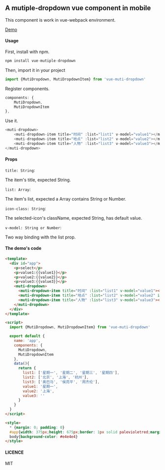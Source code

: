 A mutiple-dropdown vue component in mobile
---

This component is work in vue-webpack environment.

[Demo](http://github.io/lavyun/vue-mutiple-dropdown)

#### Usage

First, install with npm.

```js
npm install vue-mutiple-dropdown
```

Then, import it in your project

```js
import {MutiDropdown, MutiDropdownItem} from 'vue-muti-dropdown'
```

Register components.
```js
components: {
	MutiDropdown,
	MutiDropdownItem
},
```

Use it.
```js
<muti-dropdown>
	<muti-dropdown-item title="时间" :list="list1" v-model="value1"></muti-dropdown-item>
	<muti-dropdown-item title="地点" :list="list2" v-model="value2"></muti-dropdown-item>
	<muti-dropdown-item title="人物" :list="list3" v-model="value3"></muti-dropdown-item>
</muti-dropdown>
```

#### Props

`title: String`:

The item's title, expected String.

`list: Array`:

The item's list, expected a Array contains String or Number.

`icon-class: String`:

The selected-icon's className, expected String, has default value.

`v-model: String or Number`:

Two way binding with the list prop.

#### The demo's code

```html
<template>
  <div id="app">
    <p>select</p>
    <p>value1:{{value1}}</p>
    <p>value2:{{value2}}</p>
    <p>value3:{{value3}}</p>
    <muti-dropdown>
      <muti-dropdown-item title="时间" :list="list1" v-model="value1"></muti-dropdown-item>
      <muti-dropdown-item title="地点" :list="list2" v-model="value2" icon-class="iconfont icon-danxuanon"></muti-dropdown-item>
      <muti-dropdown-item title="人物" :list="list3" v-model="value3"></muti-dropdown-item>
    </muti-dropdown>
  </div>
</template>

<script>
  import {MutiDropdown, MutiDropdownItem} from 'vue-muti-dropdown'

  export default {
    name: 'app',
    components: {
      MutiDropdown,
      MutiDropdownItem
    },
    data(){
      return {
        list1: ['星期一', '星期二', '星期三', '星期四'],
        list2: ['北京', '上海', '杭州'],
        list3: ['奥巴马', '侯亮平', '周杰伦'],
        value1: '星期一',
        value2: '上海',
        value3: ''
      }
    }
  }
</script>

<style>
  * {margin: 0; padding: 0}
  #app{width: 375px;height: 675px;border: 1px solid palevioletred;margin: 100px auto}
  body{background-color: #e4e4e4}
</style>
```

#### LICENCE
MIT







